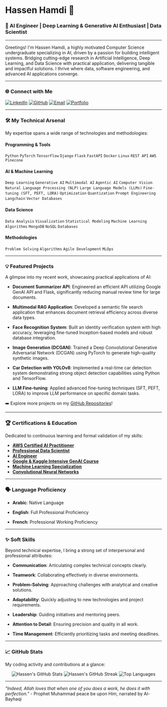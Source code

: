 # Hassen Hamdi 👋

### 🚀 AI Engineer | Deep Learning & Generative AI Enthusiast | Data Scientist

---

Greetings! I'm Hassen Hamdi, a highly motivated Computer Science undergraduate specializing in AI, driven by a passion for building intelligent systems. Bridging cutting-edge research in Artificial Intelligence, Deep Learning, and Data Science with practical application, delivering tangible and impactful solutions. I thrive where data, software engineering, and advanced AI applications converge.

---

### 🌐 Connect with Me

[![LinkedIn](https://img.shields.io/badge/LinkedIn-0077B5?style=for-the-badge&logo=linkedin&logoColor=white)](https://www.linkedin.com/in/hassenhamdi)
[![GitHub](https://img.shields.io/badge/GitHub-100000?style=for-the-badge&logo=github&logoColor=white)](https://github.com/hassenhamdi)
[![Email](https://img.shields.io/badge/Email-D14836?style=for-the-badge&logo=gmail&logoColor=white)](mailto:hassenhamdi12@gmail.com)
[![Portfolio](https://img.shields.io/badge/Portfolio-6366F1?style=for-the-badge&logo=netlify&logoColor=white)](https://hassenhamdi.github.io/)

---

### 🛠️ My Technical Arsenal

My expertise spans a wide range of technologies and methodologies:

#### **Programming & Tools**

`Python` `PyTorch` `TensorFlow` `Django` `Flask` `FastAPI` `Docker` `Linux` `REST API` `AWS` `Pinecone`

#### **AI & Machine Learning**

`Deep Learning` `Generative AI` `Multimodal AI` `Agentic AI` `Computer Vision` `Natural Language Processing (NLP)` `Large Language Models (LLMs)` `Fine-tuning (SFT, PEFT, LORA)` `Optimization` `Quantization` `Prompt Engineering` `Langchain` `Vector Databases`

#### **Data Science**

`Data Analysis` `Visualization` `Statistical Modeling` `Machine Learning Algorithms` `MongoDB` `NoSQL` `Databases`

#### **Methodologies**

`Problem Solving` `Algorithms` `Agile Development` `MLOps`

---

### 💡 Featured Projects

A glimpse into my recent work, showcasing practical applications of AI:

* **Document Summarizer API**: Engineered an efficient API utilizing Google GenAI API and Flask, significantly reducing manual review time for large documents.

* **Multimodal RAG Application**: Developed a semantic file search application that enhances document retrieval efficiency across diverse data types.

* **Face Recognition System**: Built an identity verification system with high accuracy, leveraging fine-tuned Inception-based models and robust database integration.

* **Image Generation (DCGAN)**: Trained a Deep Convolutional Generative Adversarial Network (DCGAN) using PyTorch to generate high-quality synthetic images.

* **Car Detection with YOLOv8**: Implemented a real-time car detection system demonstrating strong object detection capabilities using Python and TensorFlow.

* **LLM Fine-tuning**: Applied advanced fine-tuning techniques (SFT, PEFT, LORA) to improve LLM performance on specific domain tasks.

➡️ Explore more projects on my [GitHub Repositories](https://github.com/hassenhamdi?tab=repositories)!

---

### 🏆 Certifications & Education

Dedicated to continuous learning and formal validation of my skills:

* **[AWS Certified AI Practitioner](https://www.credly.com/badges/5f83553d-f26a-4d11-9a45-36f097a1b1ef/)**
* **[Professional Data Scientist](https://www.datacamp.com/certificate/DS0028797106033)**
* **[AI Engineer](https://www.datacamp.com/completed/statement-of-accomplishment/track/70c7dc95ffc828da4f8caaab35937d241969f44f)**
* **[Google & Kaggle Intensive GenAI Course](https://www.kaggle.com/certification/badges/hassenhamdi/96)**
* **[Machine Learning Specialization](https://www.coursera.org/account/accomplishments/specialization/certificate/W3ECXXPZUL6H)**
* **[Convolutional Neural Networks](https://www.coursera.com/account/accomplishments/certificate/YNC246BUUVZT)**

---

### 🗣️ Language Proficiency

* **Arabic**: Native Language

* **English**: Full Professional Proficiency

* **French**: Professional Working Proficiency

---

### ✨ Soft Skills

Beyond technical expertise, I bring a strong set of interpersonal and professional attributes:

* **Communication**: Articulating complex technical concepts clearly.

* **Teamwork**: Collaborating effectively in diverse environments.

* **Problem-Solving**: Approaching challenges with analytical and creative solutions.

* **Adaptability**: Quickly adjusting to new technologies and project requirements.

* **Leadership**: Guiding initiatives and mentoring peers.

* **Attention to Detail**: Ensuring precision and quality in all work.

* **Time Management**: Efficiently prioritizing tasks and meeting deadlines.

---

### 📈 GitHub Stats

My coding activity and contributions at a glance:

<p align="center">
  <img src="https://github-readme-stats.vercel.app/api?username=hassenhamdi&show_icons=true&theme=dark&include_all_commits=true&count_private=true&hide_border=true&title_color=6366f1&icon_color=8b5cf6&text_color=e2e8f0&bg_color=0f172a" alt="Hassen's GitHub Stats" />
  <img src="https://github-readme-streak-stats.herokuapp.com/?user=hassenhamdi&theme=dark&hide_border=true&date_format=M%20j%5B%2C%20Y%5D&currstreak_color=8b5cf6&side_main_color=6366f1&background=0f172a" alt="Hassen's GitHub Streak" />
  <img src="https://github-readme-stats.vercel.app/api/top-langs/?username=hassenhamdi&layout=compact&theme=dark&hide_border=true&title_color=6366f1&icon_color=8b5cf6&text_color=e2e8f0&bg_color=0f172a" alt="Top Languages" />
</p>

---

*"Indeed, Allah loves that when one of you does a work, he does it with perfection."* - Prophet Muhammad peace be upon Him, narrated by Al-Bayhaqi
